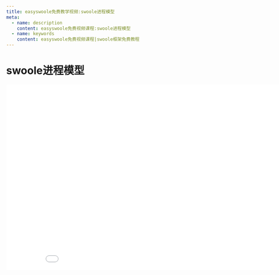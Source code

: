 ```yaml
---
title: easyswoole免费教学视频:swoole进程模型
meta:
  - name: description
    content: easyswoole免费视频课程:swoole进程模型
  - name: keywords
    content: easyswoole免费视频课程|swoole框架免费教程
---
```

# swoole进程模型
<div>
    <iframe id="videoFrame" src="//player.bilibili.com/player.html?bvid=BV1Qk4y1c7iy" scrolling="no" border="0" frameborder="no" framespacing="0" allowfullscreen="true" width="900px" height="500px"></iframe>
</div>
